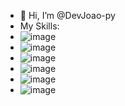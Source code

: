 -  🚀 Hi, I’m @DevJoao-py
- My Skills:
- ![image](https://user-images.githubusercontent.com/73599964/113491720-28cf7300-94a9-11eb-9c68-79571d15b5a6.png)
- ![image](https://user-images.githubusercontent.com/73599964/113491723-2cfb9080-94a9-11eb-9dac-c615e70d16b9.png)
- ![image](https://user-images.githubusercontent.com/73599964/113491726-31c04480-94a9-11eb-8bc1-c01eff6e44a0.png)
- ![image](https://user-images.githubusercontent.com/73599964/113491727-371d8f00-94a9-11eb-93d4-c1d7a082b582.png)
- ![image](https://user-images.githubusercontent.com/73599964/113491733-3edd3380-94a9-11eb-86ef-1127879f4fc1.png)
- ![image](https://user-images.githubusercontent.com/73599964/113491741-4d2b4f80-94a9-11eb-80d7-e6f369bd8143.png)


<!---
DevJoao-py/DevJoao-py is a ✨ special ✨ repository because its `README.md` (this file) appears on your GitHub profile.
You can click the Preview link to take a look at your changes.
--->
